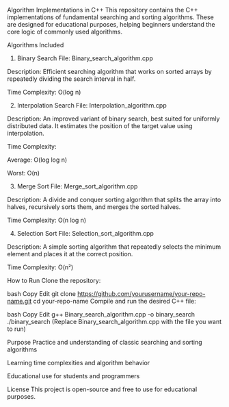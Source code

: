 Algorithm Implementations in C++
This repository contains the C++ implementations of fundamental searching and sorting algorithms. These are designed for educational purposes, helping beginners understand the core logic of commonly used algorithms.

Algorithms Included
1. Binary Search
File: Binary_search_algorithm.cpp

Description: Efficient searching algorithm that works on sorted arrays by repeatedly dividing the search interval in half.

Time Complexity: O(log n)

2. Interpolation Search
File: Interpolation_algorithm.cpp

Description: An improved variant of binary search, best suited for uniformly distributed data. It estimates the position of the target value using interpolation.

Time Complexity:

Average: O(log log n)

Worst: O(n)

3. Merge Sort
File: Merge_sort_algorithm.cpp

Description: A divide and conquer sorting algorithm that splits the array into halves, recursively sorts them, and merges the sorted halves.

Time Complexity: O(n log n)

4. Selection Sort
File: Selection_sort_algorithm.cpp

Description: A simple sorting algorithm that repeatedly selects the minimum element and places it at the correct position.

Time Complexity: O(n²)

How to Run
Clone the repository:

bash
Copy
Edit
git clone https://github.com/yourusername/your-repo-name.git
cd your-repo-name
Compile and run the desired C++ file:

bash
Copy
Edit
g++ Binary_search_algorithm.cpp -o binary_search
./binary_search
(Replace Binary_search_algorithm.cpp with the file you want to run)

Purpose
Practice and understanding of classic searching and sorting algorithms

Learning time complexities and algorithm behavior

Educational use for students and programmers

License
This project is open-source and free to use for educational purposes.
